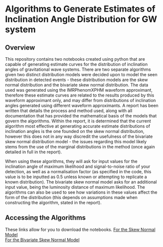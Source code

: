 # Algorithms to Generate Estimates of Inclination Angle Distribution for GW system
## Overview
This repository contains two notebooks created using python that are capable of generating estimate curves for the distribution of inclination angles of gravitational wave systems. There are two separate algorithms given two distinct distribution models were decided upon to model the seen distribution in detected events - these distribution models are the skew normal distribution and the bivariate skew normal distribution. The data used was generated using the IMRPhenomXPHM waveform approximant, therefore these estimate curves are related to the results produced by this waveform approximant only, and may differ from distributions of inclination angles generated using different waveform approximants. A report has been written that details the process and method used, along with all documentation that has provided the mathematical basis of the models that govern the algorithms. Within the report, it is determined that the current algorithm most effective at generating accurate estimate distributions of inclination angles is the one founded on the skew normal distribution, however this does not in any way discredit the usefulness of the bivariate skew normal distribution model - the issues regarding this model likely stems from the use of the marginal distributions in the method (once again detailed in full in the report).

When using these algorithms, they will ask for input values for the inclination angle of maximum likelihood and signal-to-noise ratio of your detection, as well as a normalisation factor (as specified in the code, this value is to be inputted as 0.5 unless known or attempting to replicate a known distribution). The bivariate skew normal model asks for an additional input value, being the luminosity distance of maximum likelihood. The algorithms can also be used to see how variations in these values affect the form of the distribution (this depends on assumptions made when constructing the algorithm, stated in the report).

## Accessing the Algorithms
These links allow for you to download the notebooks.
[For the Skew Normal Model](.Algorithm_using_Skew_Normal.ipynb) \
[For the Bivariate Skew Normal Model](.Algorithm_using_Bivariate_Skew_Normal.ipynb)
